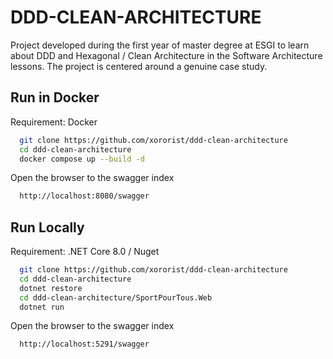 # DDD-CLEAN-ARCHITECTURE

Project developed during the first year of master degree at ESGI to learn about DDD and Hexagonal / Clean Architecture
in the Software Architecture lessons. The project is centered around a genuine case study.

## Run in Docker
Requirement: Docker
```bash
  git clone https://github.com/xororist/ddd-clean-architecture
  cd ddd-clean-architecture
  docker compose up --build -d
```
Open the browser to the swagger index
```bash
  http://localhost:8080/swagger
```

## Run Locally
Requirement: .NET Core 8.0 / Nuget
```bash
  git clone https://github.com/xororist/ddd-clean-architecture
  cd ddd-clean-architecture
  dotnet restore
  cd ddd-clean-architecture/SportPourTous.Web
  dotnet run 
```

Open the browser to the swagger index
```bash
  http://localhost:5291/swagger
```

